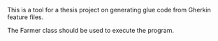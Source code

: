 This is a tool for a thesis project on generating glue code from Gherkin feature files.

The Farmer class should be used to execute the program.
